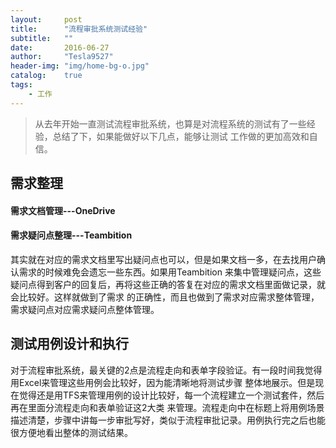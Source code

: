 ```yaml
---
layout:     post
title:      "流程审批系统测试经验"
subtitle:   ""
date:       2016-06-27
author:     "Tesla9527"
header-img: "img/home-bg-o.jpg"
catalog:    true
tags:
    - 工作
---
```


> 从去年开始一直测试流程审批系统，也算是对流程系统的测试有了一些经验，总结了下，如果能做好以下几点，能够让测试
工作做的更加高效和自信。

## 需求整理
#### 需求文档管理---OneDrive

#### 需求疑问点整理---Teambition

其实就在对应的需求文档里写出疑问点也可以，但是如果文档一多，在去找用户确认需求的时候难免会遗忘一些东西。如果用Teambition
来集中管理疑问点，这些疑问点得到客户的回复后，再将这些正确的答复在对应的需求文档里面做记录，就会比较好。这样就做到了需求
的正确性，而且也做到了需求对应需求整体管理，需求疑问点对应需求疑问点整体管理。

## 测试用例设计和执行
对于流程审批系统，最关键的2点是流程走向和表单字段验证。有一段时间我觉得用Excel来管理这些用例会比较好，因为能清晰地将测试步骤
整体地展示。但是现在觉得还是用TFS来管理用例的设计比较好，每一个流程建立一个测试套件，然后再在里面分流程走向和表单验证这2大类
来管理。流程走向中在标题上将用例场景描述清楚，步骤中讲每一步审批写好，类似于流程审批记录。用例执行完之后也能很方便地看出整体的测试结果。



